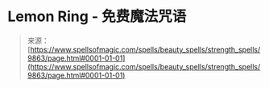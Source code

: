 <!--yml

category: 未分类

date: 2024-06-12 18:46:16

-->

# Lemon Ring - 免费魔法咒语

> 来源：[https://www.spellsofmagic.com/spells/beauty_spells/strength_spells/9863/page.html#0001-01-01](https://www.spellsofmagic.com/spells/beauty_spells/strength_spells/9863/page.html#0001-01-01)
